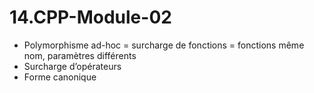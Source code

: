 # 14.CPP-Module-02

* Polymorphisme ad-hoc = surcharge de fonctions = fonctions même nom, paramètres différents 
* Surcharge d’opérateurs
* Forme canonique
